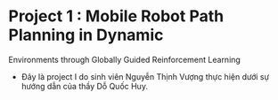 # Project 1 : Mobile Robot Path Planning in Dynamic
Environments through Globally Guided
Reinforcement Learning
- Đây là project I do sinh viên Nguyễn Thịnh Vượng thực hiện dưới sự hướng dẫn của thầy Dỗ Quốc Huy.

